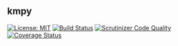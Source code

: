 ## kmpy
[![License: MIT](https://img.shields.io/badge/license-MIT-green.svg)](https://opensource.org/licenses/MIT)
[![Build Status](https://travis-ci.org/cmashraf/kinexns.svg?branch=master)](https://travis-ci.org/cmashraf/kinexns)
[![Scrutinizer Code Quality](https://scrutinizer-ci.com/g/cmashraf/kinexns/badges/quality-score.png?b=master)](https://scrutinizer-ci.com/g/cmashraf/kinexns/?branch=master)
[![Coverage Status](https://coveralls.io/repos/github/cmashraf/kinexns/badge.svg?branch=master)](https://coveralls.io/github/cmashraf/kinexns?branch=master)